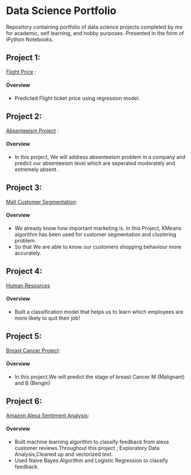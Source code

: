 # Data Science Portfolio
Repository containing portfolio of data science projects completed by me for academic, self learning, and hobby purposes. Presented in the form of iPython Notebooks.


## Project 1:
[Flight Price](https://github.com/ugursavci/My-Data-Science-Portfolio/tree/main/Flight%20Price) :  
#### Overview

- Predicted Flight ticket price using regression model.

## Project 2:
[Absenteeism Project](https://github.com/ugursavci/My-Data-Science-Portfolio/tree/main/Absenteeism_Project) : 
#### Overview

- In this project, We will address absenteeism problem in a company and predict our absenteeism level which are seperated moderately and extremely absent .

## Project 3:
[Mall Customer Segmentation](https://github.com/ugursavci/My-Data-Science-Portfolio/tree/main/Mall_Customer_Segmentation):
#### Overview
- We already know how important marketing is. In this Project, KMeans algorithm has been used for customer segmentation and clustering problem.
- So that We are able to know our customers shopping behaviour more accurately.

## Project 4:
[Human Resources](https://github.com/ugursavci/My-Data-Science-Portfolio/tree/main/Human_Resources)
#### Overview
- Built  a classification model that helps us to learn  which employees are more likely to quit their job!

## Project 5:
[Breast Cancer Project](https://github.com/ugursavci/My-Data-Science-Portfolio/tree/main/Breast_Cancer_Project-main):
#### Overview
- In this project,We will predict the stage of breast Cancer M (Malignant) and B (Bengin)
## Project 6:
[Amazon Alexa Sentiment Analysis](https://github.com/ugursavci/My-Data-Science-Portfolio/blob/main/Public_Relationns/Alexa_Review_Classification.ipynb):
#### Overview
- Built machine learning algorithm to classify feedback from alexa customer reviews.Throughout this project ; Exploratory Data Analysis,Cleaned up and vectorized text.
- Used Naive Bayes Algorithm and Logistic Regression to classify feedback.
